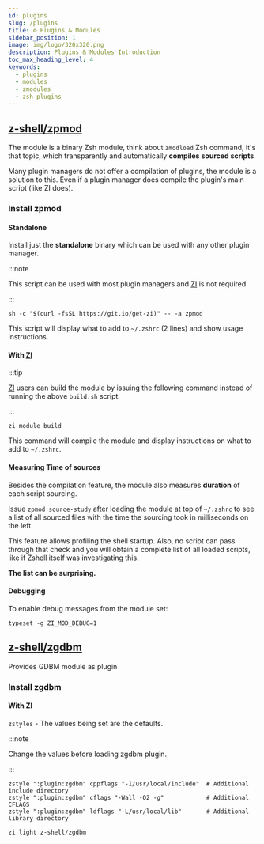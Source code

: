 ```yaml
---
id: plugins
slug: /plugins
title: ⚙️ Plugins & Modules
sidebar_position: 1
image: img/logo/320x320.png
description: Plugins & Modules Introduction
toc_max_heading_level: 4
keywords:
  - plugins
  - modules
  - zmodules
  - zsh-plugins
---
```


## <i class="fa-brands fa-github"></i> [z-shell/zpmod][1]

The module is a binary Zsh module, think about `zmodload` Zsh command, it's that topic, which transparently and automatically **compiles sourced scripts**.

Many plugin managers do not offer a compilation of plugins, the module is a solution to this. Even if a plugin manager does compile the plugin's main script (like ZI does).

### Install zpmod

#### Standalone

Install just the **standalone** binary which can be used with any other plugin manager.

:::note

This script can be used with most plugin managers and [ZI][2] is not required.

:::

```shell
sh -c "$(curl -fsSL https://git.io/get-zi)" -- -a zpmod
```

This script will display what to add to `~/.zshrc` (2 lines) and show usage instructions.

#### With [ZI][2]

:::tip

[ZI][2] users can build the module by issuing the following command instead of running the above `build.sh` script.

:::

```shell
zi module build
```

This command will compile the module and display instructions on what to add to `~/.zshrc`.

#### Measuring Time of sources

Besides the compilation feature, the module also measures **duration** of each script sourcing.

Issue `zpmod source-study` after loading the module at top of `~/.zshrc` to see a list of all sourced files with the time the sourcing took in milliseconds on the left.

This feature allows profiling the shell startup. Also, no script can pass through that check and you will obtain a complete list of all loaded scripts, like if Zshell itself was investigating this.

**The list can be surprising.**

#### Debugging

To enable debug messages from the module set:

```shell
typeset -g ZI_MOD_DEBUG=1
```

## <i class="fa-brands fa-github"></i> [z-shell/zgdbm][3]

Provides GDBM module as plugin

### Install zgdbm

#### With ZI

`zstyles` - The values being set are the defaults.

:::note

Change the values before loading zgdbm plugin.

:::

```shell title="~/.zshrc" showLineNumers
zstyle ":plugin:zgdbm" cppflags "-I/usr/local/include"  # Additional include directory
zstyle ":plugin:zgdbm" cflags "-Wall -O2 -g"            # Additional CFLAGS
zstyle ":plugin:zgdbm" ldflags "-L/usr/local/lib"       # Additional library directory
```

```shell
zi light z-shell/zgdbm
```

[1]: https://github.com/z-shell/zpmod
[2]: https://github.com/z-shell/zi
[3]: https://github.com/z-shell/zgdbm
